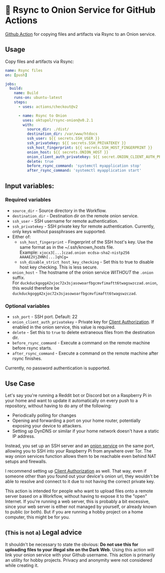 # 🚀 Rsync to Onion Service for GitHub Actions

[Github Action](https://github.com/features/actions) for copying files and
artifacts via Rsync to an Onion service.

## Usage

Copy files and artifacts via Rsync:

```yaml
name: Rsync files
on: [push]

jobs:
  build:
    name: Build
    runs-on: ubuntu-latest
    steps:
      - uses: actions/checkout@v2

      - name: Rsync to Onion
        uses: oktupol/rsync-onion@v0.2.1
        with:
          source_dir: ./dist/
          destination_dir: /var/www/htdocs
          ssh_user: ${{ secrets.SSH_USER }}
          ssh_privatekey: ${{ secrets.SSH_PRIVATEKEY }}
          ssh_host_fingerprint: ${{ secrets.SSH_HOST_FINGERPRINT }}
          onion_host: ${{ secrets.ONION_HOST }}
          onion_client_auth_privatekey: ${{ secret.ONION_CLIENT_AUTH_PRIVATEKEY}}
          delete: true
          before_rsync_command: 'systemctl myapplication stop'
          after_rsync_command: 'systemctl myapplication start'
```

## Input variables:

### Required variables

- `source_dir` - Source directory in the Workflow.
- `destination_dir` - Destination dir on the remote onion service.
- `ssh_user` - SSH username for remote authentication.
- `ssh_privatekey` - SSH private key for remote authentication. Currently, only
  keys without passphrases are supported.
- Either of:
    - `ssh_host_fingerprint` - Fingerprint of the SSH host's key. Use the same
      format as in the ~/.ssh/known_hosts file.  
    Example: `xjocx3[...]czad.onion ecdsa-sha2-nistp256 AAAAE2VjZHNh[...]qhCg=`
    - `ssh_disable_strict_host_key_checking` - Set this to true to disable host
      key checking. This is less secure.
- `onion_host` - The hostname of the onion service _WITHOUT_ the `.onion`
  suffix.  
  For `duckduckgogg42xjoc72x3sjasowoarfbgcmvfimaftt6twagswzczad.onion`, this
  would therefore be `duckduckgogg42xjoc72x3sjasowoarfbgcmvfimaftt6twagswzczad`.

### Optional variables

- `ssh_port` - SSH port. Default: 22
- `onion_client_auth_privatekey` - Private key for [Client
  Authorization](https://community.torproject.org/onion-services/advanced/client-auth/).
  If enabled in the onion service, this value is required.
- `delete` - Set this to `true` to delete extraneous files from the destination dir.
- `before_rsync_command` - Execute a command on the remote machine before rsync
  starts.
- `after_rsync_command` - Execute a command on the remote machine after rsync
  finishes.
  
Currently, no password authentication is supported.

## Use Case

Let's say you're running a Reddit bot or Discord bot on a Raspberry Pi in your home and want to update it automatically on every push to a repository, without having to do any of the following:

- Periodically polling for changes
- Opening and forwarding a port on your home router, potentially exposing your device to attackers.
- Setting up DynDNS or similar if your home network doesn't have a static IP address.

Instead, you set up an SSH server and an
[onion service](https://community.torproject.org/onion-services/setup/) on the
same port, allowing you to SSH into your Raspberry Pi from anywhere over Tor.
The way onion services function allows them to be reachable even behind NAT
setups and firewalls.

I recommend setting up
[Client Authorization](https://community.torproject.org/onion-services/advanced/client-auth/)
as well. That way, even if someone other than you found out your device's onion
url, they wouldn't be able to resolve and connect to it due to not having the
correct private key.

This action is intended for people who want to upload files onto a remote
server based on a Workflow, without having to expose it to the "open" Internet.
If you're running a web server, this is probably a bit excessive, since your
web server is either not managed by yourself, or already known to public (or
both). But if you are running a hobby project on a home computer, this might be
for you.

## <small>(This is not a)</small> Legal advice

It shouldn't be necessary to state the obvious: **Do not use this for uploading
files to your illegal site on the Dark Web**. Using this action _will_ link
your onion service with your Github username. This action is primarily an
utility for hobby projects. Privacy and anonymity were not considered while
creating it.
